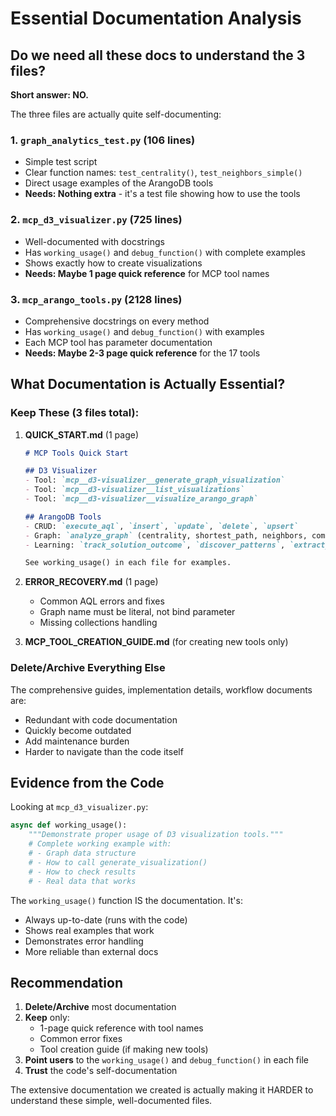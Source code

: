 # Essential Documentation Analysis

## Do we need all these docs to understand the 3 files?

**Short answer: NO.**

The three files are actually quite self-documenting:

### 1. `graph_analytics_test.py` (106 lines)
- Simple test script
- Clear function names: `test_centrality()`, `test_neighbors_simple()`
- Direct usage examples of the ArangoDB tools
- **Needs: Nothing extra** - it's a test file showing how to use the tools

### 2. `mcp_d3_visualizer.py` (725 lines)
- Well-documented with docstrings
- Has `working_usage()` and `debug_function()` with complete examples
- Shows exactly how to create visualizations
- **Needs: Maybe 1 page quick reference** for MCP tool names

### 3. `mcp_arango_tools.py` (2128 lines)
- Comprehensive docstrings on every method
- Has `working_usage()` and `debug_function()` with examples
- Each MCP tool has parameter documentation
- **Needs: Maybe 2-3 page quick reference** for the 17 tools

## What Documentation is Actually Essential?

### Keep These (3 files total):

1. **QUICK_START.md** (1 page)
   ```markdown
   # MCP Tools Quick Start
   
   ## D3 Visualizer
   - Tool: `mcp__d3-visualizer__generate_graph_visualization`
   - Tool: `mcp__d3-visualizer__list_visualizations`
   - Tool: `mcp__d3-visualizer__visualize_arango_graph`
   
   ## ArangoDB Tools
   - CRUD: `execute_aql`, `insert`, `update`, `delete`, `upsert`
   - Graph: `analyze_graph` (centrality, shortest_path, neighbors, components)
   - Learning: `track_solution_outcome`, `discover_patterns`, `extract_lesson`
   
   See working_usage() in each file for examples.
   ```

2. **ERROR_RECOVERY.md** (1 page)
   - Common AQL errors and fixes
   - Graph name must be literal, not bind parameter
   - Missing collections handling

3. **MCP_TOOL_CREATION_GUIDE.md** (for creating new tools only)

### Delete/Archive Everything Else

The comprehensive guides, implementation details, workflow documents are:
- Redundant with code documentation
- Quickly become outdated
- Add maintenance burden
- Harder to navigate than the code itself

## Evidence from the Code

Looking at `mcp_d3_visualizer.py`:
```python
async def working_usage():
    """Demonstrate proper usage of D3 visualization tools."""
    # Complete working example with:
    # - Graph data structure
    # - How to call generate_visualization()
    # - How to check results
    # - Real data that works
```

The `working_usage()` function IS the documentation. It's:
- Always up-to-date (runs with the code)
- Shows real examples that work
- Demonstrates error handling
- More reliable than external docs

## Recommendation

1. **Delete/Archive** most documentation
2. **Keep** only:
   - 1-page quick reference with tool names
   - Common error fixes
   - Tool creation guide (if making new tools)
3. **Point users** to the `working_usage()` and `debug_function()` in each file
4. **Trust** the code's self-documentation

The extensive documentation we created is actually making it HARDER to understand these simple, well-documented files.